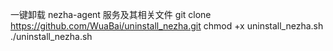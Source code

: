 一键卸载 nezha-agent 服务及其相关文件
git clone https://github.com/WuaBai/uninstall_nezha.git
chmod +x uninstall_nezha.sh
./uninstall_nezha.sh

